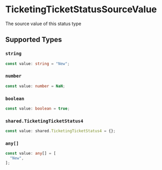 # TicketingTicketStatusSourceValue

The source value of this status type


## Supported Types

### `string`

```typescript
const value: string = "New";
```

### `number`

```typescript
const value: number = NaN;
```

### `boolean`

```typescript
const value: boolean = true;
```

### `shared.TicketingTicketStatus4`

```typescript
const value: shared.TicketingTicketStatus4 = {};
```

### `any[]`

```typescript
const value: any[] = [
  "New",
];
```

